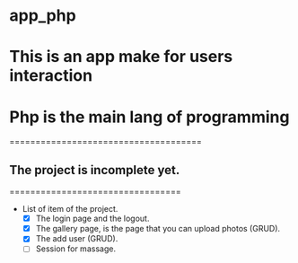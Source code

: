# app_php
This is an app make for users interaction 
=========================================

# Php is the main lang of programming
=====================================



## The project is incomplete yet.
=================================

* List of item of the project.
    -[x] The login page and the logout.
    -[x] The gallery page, is the page that you can upload photos (GRUD).
    -[x] The add user (GRUD).
    -[ ] Session for massage.
